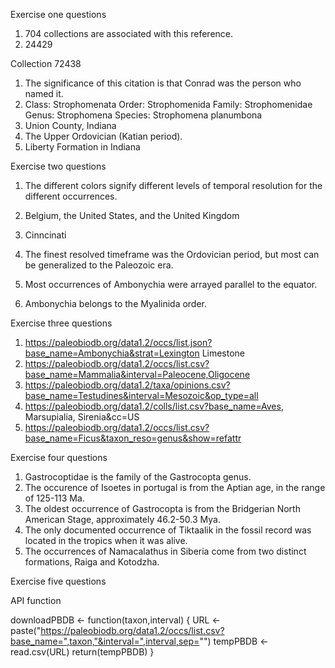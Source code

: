 Exercise one questions
1. 704 collections are associated with this reference. 
2. 24429

Collection 72438
1. The significance of this citation is that Conrad was the person who named it. 
2. Class: Strophomenata
	Order: Strophomenida
	Family: Strophomenidae
	Genus: Strophomena
	Species: Strophomena planumbona
3. Union County, Indiana
4. The Upper Ordovician (Katian period).
5. Liberty Formation in Indiana

Exercise two questions
1. The different colors signify different levels of temporal resolution for the different occurrences.
2. Belgium, the United States, and the United Kingdom
3. Cinncinati
4. The finest resolved timeframe was the Ordovician period, but most can be generalized to the Paleozoic era.

1. Most occurrences of Ambonychia were arrayed parallel to the equator.
2. Ambonychia belongs to the Myalinida order.

Exercise three questions
1. https://paleobiodb.org/data1.2/occs/list.json?base_name=Ambonychia&strat=Lexington Limestone
2. https://paleobiodb.org/data1.2/occs/list.csv?base_name=Mammalia&interval=Paleocene,Oligocene
3. https://paleobiodb.org/data1.2/taxa/opinions.csv?base_name=Testudines&interval=Mesozoic&op_type=all
4. https://paleobiodb.org/data1.2/colls/list.csv?base_name=Aves, Marsupialia, Sirenia&cc=US
5. https://paleobiodb.org/data1.2/occs/list.csv?base_name=Ficus&taxon_reso=genus&show=refattr

Exercise four questions
1. Gastrocoptidae is the family of the Gastrocopta genus.
2. The occurence of Isoetes in portugal is from the Aptian age, in the range of 125-113 Ma.
3. The oldest occurrence of Gastrocopta is from the Bridgerian North American Stage, approximately 46.2-50.3 Mya.
4. The only documented occurrence of Tiktaalik in the fossil record was located in the tropics when it was alive.
5. The occurrences of Namacalathus in Siberia come from two distinct formations, Raiga and Kotodzha.

Exercise five questions






API function

downloadPBDB <- function(taxon,interval) {
	URL <- paste("https://paleobiodb.org/data1.2/occs/list.csv?base_name=",taxon,"&interval=",interval,sep="")
	tempPBDB <- read.csv(URL)
	return(tempPBDB)
	}
